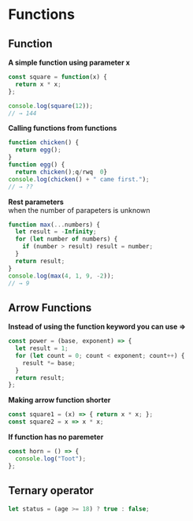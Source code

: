 # Functions


## Function

**A simple function using parameter x**

```javascript
const square = function(x) {
  return x * x;
};

console.log(square(12));
// → 144
```


**Calling functions from functions**

```javascript
function chicken() {
  return egg();
}
function egg() {
  return chicken();q/rwq  0}
console.log(chicken() + " came first.");
// → ??
```


**Rest parameters** \
when the number of parapeters is unknown
```javascript
function max(...numbers) {
  let result = -Infinity;
  for (let number of numbers) {
    if (number > result) result = number;
  }
  return result;
}
console.log(max(4, 1, 9, -2));
// → 9
```

## Arrow Functions

**Instead of using the function keyword you can use =>**

```javascript
const power = (base, exponent) => {
  let result = 1;
  for (let count = 0; count < exponent; count++) {
    result *= base;
  }
  return result;
};
```


**Making arrow function shorter**

```javascript
const square1 = (x) => { return x * x; };
const square2 = x => x * x;
```


**If function has no paremeter**

```javascript 
const horn = () => {
  console.log("Toot");
};
```


## Ternary operator
```javascript
let status = (age >= 18) ? true : false;
```
